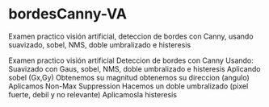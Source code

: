 # bordesCanny-VA
Examen practico visión artificial, deteccion de bordes con Canny, usando suavizado, sobel, NMS, doble umbralizado e histeresis

Examen practico visión artificial
Deteccion de bordes con Canny
Usando:
Suavizado con Gaus, sobel, NMS, doble umbralizado e histeresis
Aplicando sobel (Gx,Gy)
  Obtenemos su magnitud
  obtenemos su direccion (angulo)
Aplicamos Non-Max Suppression
Hacemos un doble umbralizado (pixel fuerte, debil y no relevante)
Aplicamosla histeresis
